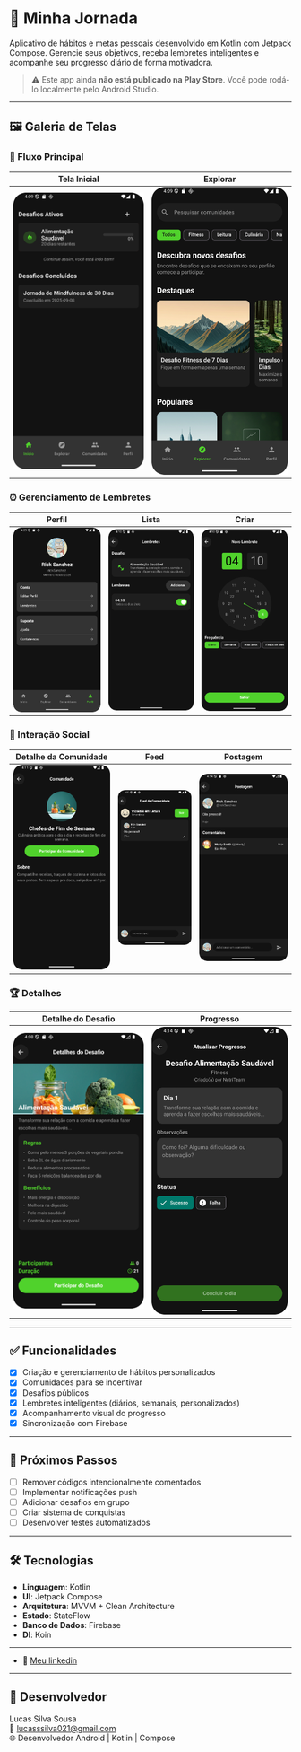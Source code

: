 # 🌟 Minha Jornada  

Aplicativo de hábitos e metas pessoais desenvolvido em Kotlin com Jetpack Compose. Gerencie seus objetivos, receba lembretes inteligentes e acompanhe seu progresso diário de forma motivadora.  

> ⚠️ Este app ainda **não está publicado na Play Store**. Você pode rodá-lo localmente pelo Android Studio.  

---

## 🖼️ Galeria de Telas

### 📱 Fluxo Principal
| Tela Inicial | Explorar |
|--------------|--------|
| ![Home](screenshots/Home.png) | ![Explorar](screenshots/Explorar.png) |

### ⏰ Gerenciamento de Lembretes
| Perfil | Lista | Criar | 
|------- |-------|-------|
| ![Perfil](screenshots/Perfil.png)| ![Lista](screenshots/Lista_lembretes.png) | ![Criar](screenshots/criar_lembrete.png) |

### 👥 Interação Social
| Detalhe da Comunidade | Feed | Postagem |
|------|----------|----------|
| ![Feed](screenshots/Comunidadeee.png) | ![Feed](screenshots/Feed_comunidade.png) | ![Postagem](screenshots/Postagem_comunidade.png) |

### 🏆 Detalhes
| Detalhe do Desafio | Progresso |
|---------------------|----------|
| ![Desafio](screenshots/desafio.png) | ![Progresso](screenshots/Atualizar_progresso.png) |

---

## ✅ Funcionalidades  

- [x] Criação e gerenciamento de hábitos personalizados  
- [x] Comunidades para se incentivar
- [x] Desafios públicos
- [x] Lembretes inteligentes (diários, semanais, personalizados)  
- [x] Acompanhamento visual do progresso  
- [x] Sincronização com Firebase  

---

## 🚀 Próximos Passos  

- [ ] Remover códigos intencionalmente comentados
- [ ] Implementar notificações push  
- [ ] Adicionar desafios em grupo  
- [ ] Criar sistema de conquistas  
- [ ] Desenvolver testes automatizados  

---

## 🛠️ Tecnologias  

- **Linguagem**: Kotlin  
- **UI**: Jetpack Compose  
- **Arquitetura**: MVVM + Clean Architecture  
- **Estado**: StateFlow  
- **Banco de Dados**: Firebase  
- **DI**: Koin  

---

- 🔗 [Meu linkedin](https://www.linkedin.com/in/devandroidlucas/)

---

## 👤 Desenvolvedor

Lucas Silva Sousa  
📧 lucasssilva021@gmail.com  
🌐 Desenvolvedor Android | Kotlin | Compose
